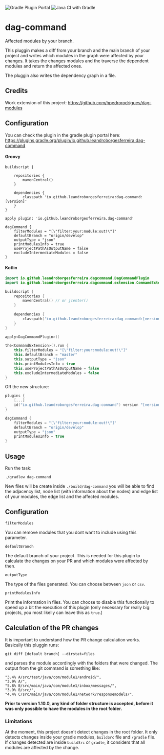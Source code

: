 ![Gradle Plugin Portal](https://img.shields.io/gradle-plugin-portal/v/io.github.leandroborgesferreira.dag-command) ![Java CI with Gradle](https://github.com/leandroBorgesFerreira/dag-command/workflows/Java%20CI%20with%20Gradle/badge.svg) 


# dag-command

Affected modules by your branch. 

This pluggin makes a diff from your branch and the main branch of your project and writes which modules in the graph were affected by your changes. It takes the changes modules and the traverse the dependent modules and return the affected ones. 

The pluggin also writes the dependency graph in a file. 

## Credits

Work extension of this project: https://github.com/hpedrorodrigues/dag-modules

## Configuration
You can check the plugin in the gradle plugin portal here: https://plugins.gradle.org/plugin/io.github.leandroborgesferreira.dag-command

#### Groovy

```
buildscript {

    repositories {
        mavenCentral()
    }

    dependencies {
	    classpath 'io.github.leandroborgesferreira:dag-command:[version]'
    }
}

apply plugin: 'io.github.leandroborgesferreira.dag-command'

dagCommand {
    filterModules = "[\"filter:your:module:out!\"]"
    defaultBranch = "origin/develop"
    outputType = "json"
    printModulesInfo = true
    useProjectPathAsOutputName = false
    excludeIntermediateModules = false
}
```

#### Kotlin

```kotlin
import io.github.leandroborgesferreira.dagcommand.DagCommandPlugin
import io.github.leandroborgesferreira.dagcommand.extension.CommandExtension

buildscript {
    repositories {
    	mavenCentral() // or jcenter()
    }
    
    dependencies {
    	classpath("io.github.leandroborgesferreira:dag-command:[version]")
    }
}

apply<DagCommandPlugin>()

the<CommandExtension>().run {
    this.filterModules = "[\"filter:your:module:out!\"]"
    this.defaultBranch = "master"
    this.outputType = "json"
    this.printModulesInfo = true
    this.useProjectPathAsOutputName = false
    this.excludeIntermediateModules = false
}
```

OR the new structure: 


```kotlin
plugins {
    [...]
    id("io.github.leandroborgesferreira.dag-command") version "[version]" apply true
}

dagCommand {
    filterModules = "[\"filter:your:module:out!\"]"
    defaultBranch = "origin/develop"
    outputType = "json"
    printModulesInfo = true
}
```


## Usage

Run the task:

```
./gradlew dag-command
```

New files will be create inside `./build/dag-command` you will be able to find the adjacency list, node list (with information about the nodes) and edge list of your modules, the edge list and the affected modules. 

## Configuration

```
filterModules
```
You can remove modules that you dont want to include using this parameter.

```
defaultBranch
```
The default branch of your project. This is needed for this plugin to calculate the changes on your PR and which modules were affected by then. 

```
outputType
```
The type of the files generated. You can choose between `json` or `csv`.

```
printModulesInfo
```
Print the information in files. You can choose to disable this functionally to speed up a bit the execution of this plugin (only necessary for really big projects, you most likelly can leave this as `true`.)

## Calculation of the PR changes
It is important to understand how the PR change calculation works. Basically this pluggin runs: 

```
git diff [default branch] --dirstat=files
```

and parses the module accordingly with the folders that were changed. The output from the git command is something like: 

```
"3.4% A/src/test/java/com/module1/android/",
"3.9% A/",
"5.8% B/src/main/java/com/module1/inbox/messages/",
"3.9% B/src/",
"4.4% C/src/main/java/com/module1/network/responsemodels/",
```

**Prior to version 1.10.0, any kind of folder structure is accepted, before it was only possible to have the modules in the root folder.** 

### Limitations
At the moment, this project doesn't detect changes in the root folder. It only detects changes inside your gradle modules, `buildSrc` file and `/gradle` file. If changes detected are inside `buildSrc` or `gradle`, it considers that all modules are affected by the change. 
